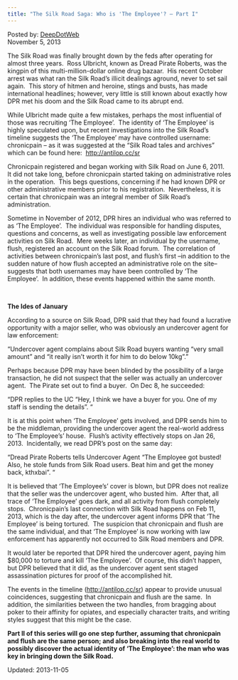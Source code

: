 ```yaml
---
title: "The Silk Road Saga: Who is 'The Employee'? – Part I"
---
```


<span>Posted by: <a href="/author/admin/" title="">DeepDotWeb </a></span>    
<span>November 5, 2013</span>


    
<p>The Silk Road was finally brought down by the feds after operating for almost three years.  Ross Ulbricht, known as Dread Pirate Roberts, was the kingpin of this multi-million-dollar online drug bazaar.  His recent October arrest was what ran the Silk Road’s illicit dealings aground, never to set sail again.  This story of hitmen and heroine, stings and busts, has made international headlines; however, very little is still known about exactly how DPR met his doom and the Silk Road came to its abrupt end.</p>
<p>While Ulbricht made quite a few mistakes, perhaps the most influential of those was recruiting ‘The Employee’.  The identity of ‘The Employee’ is highly speculated upon, but recent investigations into the Silk Road’s timeline suggests the ‘The Employee’ may have controlled username: chronicpain &#8211; as it was suggested at the &#8220;Silk Road tales and archives&#8221; which can be found here:  <a href="http://antilop.cc/sr" target="_blank">http://antilop.cc/sr</a></p>
<p>Chronicpain registered and began working with Silk Road on June 6, 2011.  It did not take long, before chronicpain started taking on administrative roles in the operation.  This begs questions, concerning if he had known DPR or other administrative members prior to his registration.  Nevertheless, it is certain that chronicpain was an integral member of Silk Road’s administration.</p>
<p>Sometime in November of 2012, DPR hires an individual who was referred to as ‘The Employee’.  The individual was responsible for handling disputes, questions and concerns, as well as investigating possible law enforcement activities on Silk Road.  Mere weeks later, an individual by the username, flush, registered an account on the Silk Road forum.  The correlation of activities between chronicpain’s last post, and flush’s first –in addition to the sudden nature of how flush accepted an administrative role on the site– suggests that both usernames may have been controlled by ‘The Employee’.  In addition, these events happened within the same month.</p>
<p>&nbsp;</p>
<p><strong>The Ides of January</strong></p>
<p>According to a source on Silk Road, DPR said that they had found a lucrative opportunity with a major seller, who was obviously an undercover agent for law enforcement:</p>
<p>“Undercover agent complains about Silk Road buyers wanting &#8220;very small amount&#8221; and &#8220;it really isn&#8217;t worth it for him to do below 10kg&#8221;.”</p>
<p>Perhaps because DPR may have been blinded by the possibility of a large transaction, he did not suspect that the seller was actually an undercover agent.  The Pirate set out to find a buyer.  On Dec 8, he succeeded:</p>
<p>“DPR replies to the UC &#8220;Hey, I think we have a buyer for you. One of my staff is sending the details&#8221;. “</p>
<p>It is at this point when ‘The Employee’ gets involved, and DPR sends him to be the middleman, providing the undercover agent the real-world address to ‘The Employee’s’ house.  Flush’s activity effectively stops on Jan 26, 2013.  Incidentally, we read DPR’s post on the same day:</p>
<p>“Dread Pirate Roberts tells Undercover Agent &#8220;The Employee got busted! Also, he stole funds from Silk Road users. Beat him and get the money back, kthxbai&#8221;. “</p>
<p>It is believed that ‘The Employee’s’ cover is blown, but DPR does not realize that the seller was the undercover agent, who busted him.  After that, all trace of ‘The Employee’ goes dark, and all activity from flush completely stops.  Chronicpain’s last connection with Silk Road happens on Feb 11, 2013, which is the day after, the undercover agent informs DPR that ‘The Employee’ is being tortured.  The suspicion that chronicpain and flush are the same individual, and that ‘The Employee’ is now working with law enforcement has apparently not occurred to Silk Road members and DPR.</p>
<p>It would later be reported that DPR hired the undercover agent, paying him $80,000 to torture and kill ‘The Employee’.  Of course, this didn’t happen, but DPR believed that it did, as the undercover agent sent staged assassination pictures for proof of the accomplished hit.</p>
<p>The events in the timeline (<a href="http://antilop.cc/sr" target="_blank">http://antilop.cc/sr</a>) appear to provide unusual coincidences, suggesting that chronicpain and flush are the same.  In addition, the similarities between the two handles, from bragging about poker to their affinity for opiates, and especially character traits, and writing styles suggest that this might be the case.</p>
<p><strong>Part II of this series will go one step further, assuming that chronicpain and flush are the same person; and also breaking into the real world to possibly discover the actual identity of ‘The Employee’: the man who was key in bringing down the Silk Road.</strong></p>


Updated: 2013-11-05